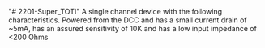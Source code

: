 "# 2201-Super_TOTI" 
A single channel device with the following characteristics.
Powered from the DCC and has a small current drain of ~5mA, has an assured sensitivity of 10K and has a low input impedance of <200 Ohms
